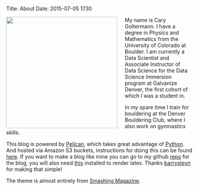 Title: About
Date: 2015-07-05 1730

<img style="float: left; width: 300px; padding-right: 20px" src="/images/self.jpg">
My name is Cary Goltermann. I have a degree in Physics and Mathematics from the University of Colorado at Boulder. I am currently a Data Scientist and Associate Instructor of Data Science for the Data Science Immersion program at Galvanize Denver, the first cohort of which I was a student in.

In my spare time I train for bouldering at the Denver Bouldering Club, where I also work on gymnastics skills.

This blog is powered by [Pelican](http://getpelican.com/), which takes great advantage of [Python](http://python.org/). And hosted via Amazon S3 buckets, instructions for doing this can be found [here](http://lexual.com/blog/setup-pelican-blog-on-s3/). If you want to make a blog like mine you can go to my github [repo](https://github.com/Ultramann/LegendCaryPursuits) for the blog; you will also need [this](https://github.com/barrysteyn/pelican_plugin-render_math) installed to render latex. Thanks [barrysteyn](https://github.com/barrysteyn) for making that simple!

The theme is almost entirely from [Smashing Magazine](http://coding.smashingmagazine.com/2009/08/04/designing-a-html-5-layout-from-scratch/).

